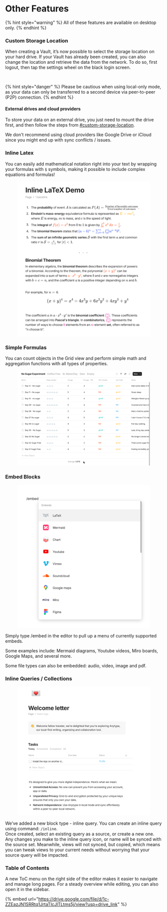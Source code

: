# Other Features

{% hint style="warning" %}
All of these features are available on desktop only.
{% endhint %}

### Custom Storage Location

When creating a Vault, it’s now possible to select the storage location on your hard drive. If your Vault has already been created, you can also change the location and retrieve the data from the network. To do so, first logout, then tap the settings wheel on the black login screen.

<figure><img src="../../.gitbook/assets/Custome Storage Location.gif" alt="" width="563"><figcaption></figcaption></figure>

{% hint style="danger" %}
Please be cautious when using local-only mode, as your data can only be transferred to a second device via peer-to-peer (P2P) connection.
{% endhint %}

#### External drives and cloud providers

To store your data on an external drive, you just need to mount the drive first, and then follow the steps from [#custom-storage-location](other-features.md#custom-storage-location "mention").

We don't recommend using cloud providers like Google Drive or iCloud since you might end up with sync conflicts / issues.

### Inline Latex

You can easily add mathematical notation right into your text by wrapping your formulas with `$` symbols, making it possible to include complex equations and formulas!

<figure><img src="../../.gitbook/assets/image (92).png" alt=""><figcaption></figcaption></figure>

### Simple Formulas&#x20;

You can count objects in the Grid view and perform simple math and aggregation functions with all types of properties.

<figure><img src="../../.gitbook/assets/image (2) (1) (1) (1).png" alt="" width="563"><figcaption></figcaption></figure>

### Embed Blocks

<figure><img src="../../.gitbook/assets/image (12).png" alt="" width="563"><figcaption></figcaption></figure>

Simply type /embed in the editor to pull up a menu of currently supported embeds.

Some examples include: Mermaid diagrams, Youtube videos, Miro boards, Google Maps, and several more.

Some file types can also be embedded: audio, video, image and pdf.

### Inline Queries / Collections

<figure><img src="../../.gitbook/assets/image (107).png" alt="" width="563"><figcaption></figcaption></figure>

We’ve added a new block type - inline query. You can create an inline query using command: `/inline`.\
Once created, select an existing query as a source, or create a new one. Any changes you make to the inline query icon, or name will be synced with the source set. Meanwhile, views will not synced, but copied, which means you can tweak views to your current needs without worrying that your source query will be impacted.

### Table of Contents

A new ToC menu on the right side of the editor makes it easier to navigate and manage long pages. For a steady overview while editing, you can also open it in the sidebar.

{% embed url="https://drive.google.com/file/d/1c-ZZEazJN1SRRtq1JrtaTIcJlTLtms5j/view?usp=drive_link" %}
